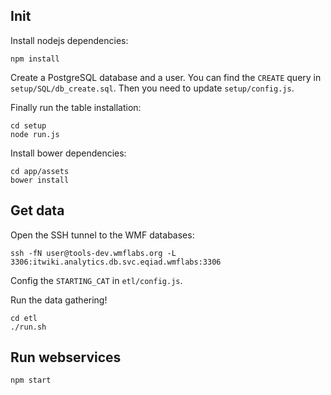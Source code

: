 ## Init
Install nodejs dependencies:
```
npm install
```

Create a PostgreSQL database and a user. You can find the `CREATE` query in
`setup/SQL/db_create.sql`. Then you need to update `setup/config.js`.

Finally run the table installation:
```
cd setup
node run.js
```

Install bower dependencies:
```
cd app/assets
bower install
```

## Get data
Open the SSH tunnel to the WMF databases:
```
ssh -fN user@tools-dev.wmflabs.org -L 3306:itwiki.analytics.db.svc.eqiad.wmflabs:3306
```

Config the `STARTING_CAT` in `etl/config.js`.

Run the data gathering!
```
cd etl
./run.sh
```

## Run webservices
```
npm start
```
